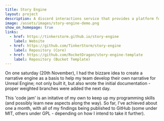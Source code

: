```yaml
---
title: Story Engine
layout: project
description: A discord interactions service that provides a platform for interactive stories written by the community.
image: /assets/images/story-engine-demo.png
show_on_homepage: true
links:
  - href: https://tinkerstorm.github.io/story-engine
    label: Website
  - href: https://github.com/TinkerStorm/story-engine
    label: Repository (Core)
  - href: https://github.com/RocketDragon/story-engine-template
    label: Repository (Bucket Template)
---
```


On one saturday (20th November), I had the bizzare idea to create a narrative engine as a basis to help my team develop their own narrative for Unreal Engine; not only built it, but also wrote the initial documentation - proper weighted branches were added the next day.

This 'code jam' is an initative of my own to keep up my programming skills (and possibly learn new aspects along the way). So far, I've achieved about one a month, with all of my findings being published to GitHub (some under MIT, others under GPL - depending on how I intend to take it further).